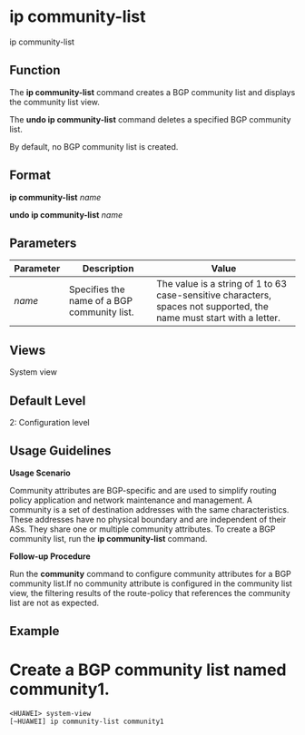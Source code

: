 ip community-list
=================

ip community-list

Function
--------



The **ip community-list** command creates a BGP community list and displays the community list view.

The **undo ip community-list** command deletes a specified BGP community list.



By default, no BGP community list is created.


Format
------

**ip community-list** *name*

**undo ip community-list** *name*


Parameters
----------

| Parameter | Description | Value |
| --- | --- | --- |
| *name* | Specifies the name of a BGP community list. | The value is a string of 1 to 63 case-sensitive characters, spaces not supported, the name must start with a letter. |



Views
-----

System view


Default Level
-------------

2: Configuration level


Usage Guidelines
----------------

**Usage Scenario**



Community attributes are BGP-specific and are used to simplify routing policy application and network maintenance and management. A community is a set of destination addresses with the same characteristics. These addresses have no physical boundary and are independent of their ASs. They share one or multiple community attributes. To create a BGP community list, run the **ip community-list** command.



**Follow-up Procedure**



Run the **community** command to configure community attributes for a BGP community list.If no community attribute is configured in the community list view, the filtering results of the route-policy that references the community list are not as expected.




Example
-------

# Create a BGP community list named community1.
```
<HUAWEI> system-view
[~HUAWEI] ip community-list community1

```